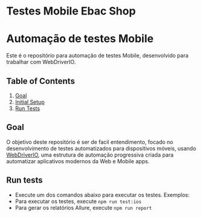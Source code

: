 # Testes Mobile Ebac Shop

# Automação de testes Mobile

Este é o repositório para automação de testes Mobile, desenvolvido para trabalhar com WebDriverIO.

## Table of Contents

1. [Goal](#goal)
2. [Initial Setup](#initial-setup)
3. [Run Tests](#run-tests)

## Goal

O objetivo deste repositório é ser de facil entendimento, focado no desenvolvimento de testes automatizados para dispositivos móveis, usando [WebDriverIO](https://webdriver.io/), uma estrutura de automação progressiva criada para automatizar aplicativos modernos da Web e Mobile apps.

## Run tests

- Execute um dos comandos abaixo para executar os testes.
   Exemplos:
- Para executar os testes, execute `npm run test:ios`
- Para gerar os relatórios Allure, execute `npm run report`
<p>